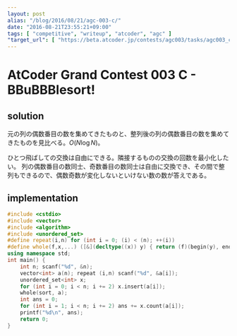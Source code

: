 ```yaml
---
layout: post
alias: "/blog/2016/08/21/agc-003-c/"
date: "2016-08-21T23:55:21+09:00"
tags: [ "competitive", "writeup", "atcoder", "agc" ]
"target_url": [ "https://beta.atcoder.jp/contests/agc003/tasks/agc003_c" ]
---
```


# AtCoder Grand Contest 003 C - BBuBBBlesort!

## solution

元の列の偶数番目の数を集めてきたものと、整列後の列の偶数番目の数を集めてきたものを見比べる。$O(N \log N)$。

ひとつ飛ばしての交換は自由にできる。隣接するものの交換の回数を最小化したい。
列の偶数番目の数同士、奇数番目の数同士は自由に交換でき、その間で整列もできるので、偶数奇数が変化しないといけない数の数が答えである。

## implementation

``` c++
#include <cstdio>
#include <vector>
#include <algorithm>
#include <unordered_set>
#define repeat(i,n) for (int i = 0; (i) < (n); ++(i))
#define whole(f,x,...) ([&](decltype((x)) y) { return (f)(begin(y), end(y), ## __VA_ARGS__); })(x)
using namespace std;
int main() {
    int n; scanf("%d", &n);
    vector<int> a(n); repeat (i,n) scanf("%d", &a[i]);
    unordered_set<int> x;
    for (int i = 0; i < n; i += 2) x.insert(a[i]);
    whole(sort, a);
    int ans = 0;
    for (int i = 1; i < n; i += 2) ans += x.count(a[i]);
    printf("%d\n", ans);
    return 0;
}
```
